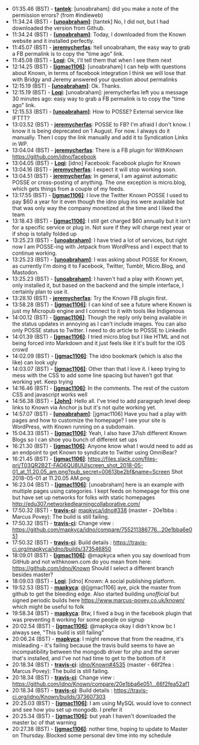 * <a id="01:35.46">01:35.46 (BST)</a> - __[tantek](https://github.com/tantek)__: [unoabraham]: did you make a note of the permission errors? (from #indieweb)
* <a id="11:34.24">11:34.24 (BST)</a> - __[[unoabraham]](https://github.com/[unoabraham])__: [tantek] No, I did not, but I had downloaded the version from Github.
* <a id="11:34.24">11:34.24 (BST)</a> - __[[unoabraham]](https://github.com/[unoabraham])__: Today, I downloaded from the Known website and it installed perfectly.
* <a id="11:45.07">11:45.07 (BST)</a> - __[jeremycherfas](https://github.com/jeremycherfas)__: !tell unoabraham, the easy way to grab a FB permalink is to copy the "time ago" link.
* <a id="11:45.08">11:45.08 (BST)</a> - __[Loqi](https://github.com/Loqi)__: Ok, I'll tell them that when I see them next
* <a id="12:14.25">12:14.25 (BST)</a> - __[[jgmac1106]](https://github.com/[jgmac1106])__: [unoabraham] I can help with questions about Known, in terms of facebook integration I think we will lose that with Bridgy and Jeremy answered your question about permalinks
* <a id="12:15.19">12:15.19 (BST)</a> - __[[unoabraham]](https://github.com/[unoabraham])__: Ok. Thanks.
* <a id="12:15.19">12:15.19 (BST)</a> - __[Loqi](https://github.com/Loqi)__: [unoabraham]: jeremycherfas left you a message 30 minutes ago: easy way to grab a FB permalink is to copy the "time ago" link.
* <a id="12:15.53">12:15.53 (BST)</a> - __[[unoabraham]](https://github.com/[unoabraham])__: How to POSSE? External service like IFTTT?
* <a id="13:03.52">13:03.52 (BST)</a> - __[jeremycherfas](https://github.com/jeremycherfas)__: POSSE to FB? I'm afraid I don't know. I know it is being deprecated on 1 August. For now. I always do it manually. Then I copy the link manually and add it to Syndication Links in WP.
* <a id="13:04.04">13:04.04 (BST)</a> - __[jeremycherfas](https://github.com/jeremycherfas)__: There is a FB plugin for WithKnown https://github.com/idno/facebook
* <a id="13:04.05">13:04.05 (BST)</a> - __[Loqi](https://github.com/Loqi)__: [idno] Facebook: Facebook plugin for Known
* <a id="13:04.16">13:04.16 (BST)</a> - __[jeremycherfas](https://github.com/jeremycherfas)__: I expect it will stop working soon.
* <a id="13:04.51">13:04.51 (BST)</a> - __[jeremycherfas](https://github.com/jeremycherfas)__: In general, I am against automatic POSSE or cross-posting of anything. The one exception is micro.blog, which gets things from a couple of my feeds.
* <a id="13:17.55">13:17.55 (BST)</a> - __[[jgmac1106]](https://github.com/[jgmac1106])__: I love the Twitter Known POSSE I used to pay $60 a year for it even though the idno plug ins were available but that was only way the company monetized at the time and  I liked the team
* <a id="13:18.43">13:18.43 (BST)</a> - __[[jgmac1106]](https://github.com/[jgmac1106])__: I still get charged $60 annually but it isn't for a specific service or plug in. Not sure if they will charge next year or if shop is totally folded up
* <a id="13:25.23">13:25.23 (BST)</a> - __[[unoabraham]](https://github.com/[unoabraham])__: I have tried a lot of services, but right now I am POSSE-ing with Jetpack from WordPress and I expect that to continue working.
* <a id="13:25.23">13:25.23 (BST)</a> - __[[unoabraham]](https://github.com/[unoabraham])__: I was asking about POSSE for Known, as currently I'm doing it to Facebook, Twitter, Tumblr, Micro.Blog, and Mastodon.
* <a id="13:25.23">13:25.23 (BST)</a> - __[[unoabraham]](https://github.com/[unoabraham])__: I haven't had a play with Known yet, only installed it, but based on the backend and the simple interface, I certainly plan to use it.
* <a id="13:28.10">13:28.10 (BST)</a> - __[jeremycherfas](https://github.com/jeremycherfas)__: Try the Known FB plugin first.
* <a id="13:58.28">13:58.28 (BST)</a> - __[[jgmac1106]](https://github.com/[jgmac1106])__: I can kind of see a future where Known is just my Micropub engine and I connect to it with tools like Indigenous
* <a id="14:00.12">14:00.12 (BST)</a> - __[[jgmac1106]](https://github.com/[jgmac1106])__: Though the reply only being available in the status updates in annoying as I can't include images. You can also only POSSE status to Twitter. I need to do article to POSSE to LinkedIn
* <a id="14:01.39">14:01.39 (BST)</a> - __[[jgmac1106]](https://github.com/[jgmac1106])__: I tried micro.blog but I like HTML and not being forced into Markdown and it just feels like it it's built for the iOS crowd
* <a id="14:02.09">14:02.09 (BST)</a> - __[[jgmac1106]](https://github.com/[jgmac1106])__: The idno bookmark (which is also the like) can look ugly
* <a id="14:03.07">14:03.07 (BST)</a> - __[[jgmac1106]](https://github.com/[jgmac1106])__: Other than that I love it. I keep trying to mess with the CSS to add some line spacing but haven't got that working yet. Keep trying
* <a id="14:16.46">14:16.46 (BST)</a> - __[[jgmac1106]](https://github.com/[jgmac1106])__: In the comments. The rest of the custom CSS and javascript works well
* <a id="14:56.38">14:56.38 (BST)</a> - __[[John]](https://github.com/[John])__: Hello all.  I've tried to add paragraph level deep links to Known via Anchor js but it's not quite working yet.
* <a id="14:57.07">14:57.07 (BST)</a> - __[[unoabraham]](https://github.com/[unoabraham])__: [jgmac1106] Have you had a play with pages and how to customize the homepage? I see your site is WordPress, with Known running on a subdomain.
* <a id="15:04.33">15:04.33 (BST)</a> - __[[jgmac1106]](https://github.com/[jgmac1106])__: Yeah, I also have 37ish different Known Blogs so I can shoe you bunch of different set ups
* <a id="16:21.30">16:21.30 (BST)</a> - __[[jgmac1106]](https://github.com/[jgmac1106])__: Anyone know what I would need to add as an endpoint to get Known to syndicate to Twitter using OmniBear?
* <a id="16:21.45">16:21.45 (BST)</a> - __[[jgmac1106]](https://github.com/[jgmac1106])__: https://files.slack.com/files-pri/T03QR2B2T-FAG6QU8UU/screen_shot_2018-05-01_at_11.20.05_am.png?pub_secret=00613be2bf&name=Screen Shot 2018-05-01 at 11.20.05 AM.png
* <a id="16:23.04">16:23.04 (BST)</a> - __[[jgmac1106]](https://github.com/[jgmac1106])__: [unoabraham] here is an example with multiple pages using categories. I kept feeds on homepage for this one but have set up networks for folks with static homepages http://edu307.networkedlearningcollaborative.com/
* <a id="17:50.32">17:50.32 (BST)</a> - __[travis-ci](https://github.com/travis-ci)__: <a href="https://github.com/mapkyca/idno/issues/338">mapkyca/idno#338</a> (master - 20e1bba : Marcus Povey): The build is still failing.
* <a id="17:50.32">17:50.32 (BST)</a> - __[travis-ci](https://github.com/travis-ci)__: Change view : https://github.com/mapkyca/idno/compare/755211386776...20e1bba6e051
* <a id="17:50.32">17:50.32 (BST)</a> - __[travis-ci](https://github.com/travis-ci)__: Build details : https://travis-ci.org/mapkyca/idno/builds/373546850
* <a id="18:09.01">18:09.01 (BST)</a> - __[[jgmac1106]](https://github.com/[jgmac1106])__: @mapkyca when you say download from GitHub and not withknown.com do you mean from here: https://github.com/idno/Known Should I select a different branch besides master?
* <a id="18:09.03">18:09.03 (BST)</a> - __[Loqi](https://github.com/Loqi)__: [idno] Known: A social publishing platform.
* <a id="19:52.53">19:52.53 (BST)</a> - __[mapkyca](https://github.com/mapkyca)__: @[jgmac1106] aye, pick the master from github to get the bleeding edge. Also started building *unofficial* but signed periodic builds here https://www.marcus-povey.co.uk/known/ which might be useful to folk
* <a id="19:58.34">19:58.34 (BST)</a> - __[mapkyca](https://github.com/mapkyca)__: Btw, I fixed a bug in the facebook plugin that was preventing it working for some people on signup
* <a id="20:02.54">20:02.54 (BST)</a> - __[[jgmac1106]](https://github.com/[jgmac1106])__: @mapkyca okay I didn't know bc I always see, "This build is still failing"
* <a id="20:06.24">20:06.24 (BST)</a> - __[mapkyca](https://github.com/mapkyca)__: I might remove that from the readme, it's misleading - it's failing because the travis build seems to have an incompatibility between the mongodb driver for php and the server that's installed, and I've not had time to get to the bottom of it
* <a id="20:18.34">20:18.34 (BST)</a> - __[travis-ci](https://github.com/travis-ci)__: <a href="https://github.com/idno/Known/issues/4535">idno/Known#4535</a> (master - 66f2fea : Marcus Povey): The build is still failing.
* <a id="20:18.34">20:18.34 (BST)</a> - __[travis-ci](https://github.com/travis-ci)__: Change view : https://github.com/idno/Known/compare/20e1bba6e051...66f2fea52af1
* <a id="20:18.34">20:18.34 (BST)</a> - __[travis-ci](https://github.com/travis-ci)__: Build details : https://travis-ci.org/idno/Known/builds/373607303
* <a id="20:25.03">20:25.03 (BST)</a> - __[[jgmac1106]](https://github.com/[jgmac1106])__: I am using MySQL would love to connect and see how you set up mongodb. I prefer it
* <a id="20:25.34">20:25.34 (BST)</a> - __[[jgmac1106]](https://github.com/[jgmac1106])__: but yeah I haven't downloaded the master bc of that warning
* <a id="20:27.38">20:27.38 (BST)</a> - __[[jgmac1106]](https://github.com/[jgmac1106])__: nother time, hoping to update to Master on Thursday. Blocked some personal dev time into my schedule
